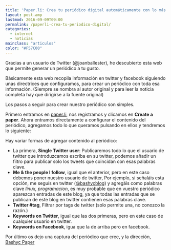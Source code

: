 ```yaml
---
title: 'Paper.li: Crea tu periódico digital automáticamente con lo más relevante de Twitter y Facebook'
layout: post.amp
lastmod: 2016-09-09T09:00
permalink: /paperli-crea-tu-periodico-digital/
categories:
  - internet
  - noticias
mainclass: "articulos"
color: "#F57C00"
---
```


Gracias a un usuario de Twitter (@joanballester), he descubierto esta web que permite generar un periódico a tu gusto.

Básicamente esta web recopila información en twitter y facebook siguiendo unas directrices que configuramos, para crear un periódico con toda esa información. (Siempre se nombra al autor original y para leer la noticia completa hay que dirigirse a la fuente original)

Los pasos a seguir para crear nuestro periódico son simples.

Primero entramos en [paper.li][1], nos registramos y clicamos en **Create a paper**. Ahora entramos directamente a configurar el contenido del periódico, agregamos todo lo que queramos pulsando en ellos y tendremos lo siguiente:

<!--more-->

<figure>
	<amp-img on="tap:lightbox1" role="button" tabindex="0" layout="responsive"  height="427" width="660" src="https://2.bp.blogspot.com/-qijtnO2I-UM/TdTIPXp6QJI/AAAAAAAAAgc/SRBe5Je3KRE/s800/paper.png"></amp-img>
</figure>

Hay variar formas de agregar contenido al periódico:

- La primera, **Single Twitter user**: Publicaremos todo lo que el usuario de twitter que introduzcamos escriba en su twitter, podemos añadir un filtro para publicar solo los tweets que coincidan con esas palabras clave.
- **Me & the people I follow**, igual que el anterior, pero en este caso debemos poner nuestro usuario de twitter, Por ejemplo, si señaláis esta opción, me seguís en twitter ([@bashycblog][2]) y agregáis como palabras clave *linux, programacion*, es muy probable que en vuestro periódico aparezcan entradas de este blog, ya que todas las entradas que se publican de este blog en twitter contienen esas palabras clave.
- **Twitter #tag**, Filtrar por tags de twitter (solo permite una, no conozco la razón.)
- **Keywords on Twitter**, igual que las dos primeras, pero en este caso de cualquier usuario en twitter.
- **Keywords on Facebook**, igua que la de arriba pero en facebook.

Por último os dejo una captura del periódico que cree, y la dirección, [Bashyc Paper][3]

<figure>
	<amp-img on="tap:lightbox1" role="button" tabindex="0" layout="responsive"  height="633" width="739" src="https://1.bp.blogspot.com/-AmaJZNgtmN0/TdTLZ3tDNQI/AAAAAAAAAgk/QOeg7E2tbuY/s800/peperbashyc.png"></amp-img>
</figure>

 [1]: http://paper.li/
 [2]: https://twitter.com/#!/bashycBlog
 [3]: http://paper.li/bashycBlog/1305713883
